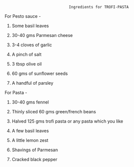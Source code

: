                                  Ingredients for TROFI-PASTA

For Pesto sauce -

1. Some basil leaves

2. 30-40 gms Parmesan cheese

3. 3-4 cloves of garlic

4. A pinch of salt

5. 3 tbsp olive oil

6. 60 gms of sunflower seeds

7. A handful of parsley


For Pasta -

1. 30-40 gms fennel

2. Thinly sliced 60 gms green/french beans

3. Halved 125 gms trofi pasta or any pasta which you like

4. A few basil leaves

5. A little lemon zest

6. Shavings of Parmesan

7. Cracked black pepper